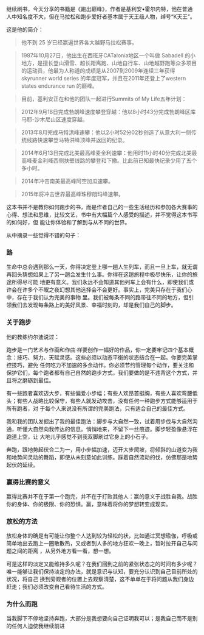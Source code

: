   

继续刷书，今天分享的书籍是《跑出巅峰》，作者是基利安•霍尔内特，他在普通人中知名度不大，但在马拉松和跑步爱好者基本属于天王级人物，绰号“K天王”。

这是他的简介：

> 他不到 25 岁已经赢遍世界各大越野马拉松赛事。

>

> 1987年10月27日，他出生在西班牙CATalonia地区一个叫做 Sabadell
的小地方，是擅长登山滑雪、超长距离跑、山地自行车、山地越野跑等众多项目的运动员，他最为人称道的成绩是从2007到2009年连续三年获得 skyrunner
world series 的年度冠军，并且在2011年还登上了western states endurance run 的巅峰。

>

> 目前，基利安正在和他的团队一起进行Summits of My Life五年计划：

>

> 2012年9月18日完成勃朗峰速度攀登穿越：他以8小时43分完成勃朗峰区库马耶-沙木尼山区速度穿越。

>

> 2013年8月完成马特洪峰速攀：他以2小时52分02秒创造了从意大利一侧传统线路快速攀登马特洪峰顶峰并返回的纪录。

>

> 2014年6月13日完成北美最高峰麦金利速攀：他用时11小时40分完成北美最高峰麦金利峰西侧扶壁线路的攀登和下撤。比此前已知最快纪录少用了五个多小时。

>

> 2014年冲击南美最高峰阿空加瓜速攀。

>

> 2015年将冲击世界最高峰珠穆朗玛峰速攀。

这本书并不是教你如何跑步的书，而是作者自己的一些生活经历和参加各大赛事的心得、想法和思维，比较文艺，书中有大幅篇个人感受的描述，并不觉得这本书写的如何好，但
能让你体验和了解到与从不同的世界。

从中摘录一些觉得不错的句子：

### 路

生命中总会遇到那么一天，你得决定登上哪一趟人生列车，而且一旦上车，就无谓再回头猜想如果上了另一趟会发生什么事。你得在这趟旅程中极尽快乐，让你的旅途所得尽可能
地更有意义。我们永远不会知道其他列车上会有什么，即使我们或许会在许多个不眠之夜幻想其他选择会不会更好。事实上，完美只存在于我们心中，存在于我们认为完美的事物
里。我们被每条不同的路带往不同的地方，但引领我们去发现每条路上的美好风景、幸福时刻的，却是我们自己的脚步。

### 关于跑步

他的教练约尔迪说过：

跑步是一门艺术与作画和作曲·样要创作一幅好的作品，你一定要牢记四个基本概念：技巧、努力、天赋灵感。这些必须以动态平衡的状态结合在一起。你要完美掌控技巧，避免
任何吃力不加速的多余动作。你必须节约管理每个动作，要关注和保护它们，每个跑者都有自己自然的跑步方式，我们要做的是不违背这个方式，并且将之磨砺到最佳。

有一些跑者喜欢迈大步，有些偏爱小步幅；有些人欢昂首挺胸，有些人喜欢弯腰低头；有些人战略比较保守，有些人就发动攻击，没有任何一种跑步方式能够适用于所有跑者，对
于每个人来说没有所谓的完美跑法，只有适合自己的最佳方式。

我和我的团队发掘出了我的最佳跑法：脚步与大自然一致，试着用步伐与大自然沟通，听懂大自然向我传达的信息。悄悄地来，不留下一丝痕迹。脚步轻盈像悬浮在跑道上空，让
大地儿乎感觉不到我双脚刷过它身上的小石子。

奔跑，跟地势起伏合二为一，用小步幅加速，迈开大步爬坡，将倾斜的山道变为我和地势间灵动的舞蹈，即使从未刻意如此训练。踩着自然流动的伐，仿佛那是地势起伏的延续。

### 赢得比赛的意义

赢得比赛并不在于第一个跑完，并不在于打败其他人：赢的意义于战胜自我。战胜你的身体、你的极限、你的恐惧。赢，意味着将你的梦想转变成现实。

### 放松的方法

放松身体的确是有可能让你整个人达到较为轻松的状，比如通过冥想瑜伽，呼吸或简单地出去跑上一圈散散热，又或者到人多的地方狂欢一晚上，暂时拉开自己与问题之间的距离
，从另外地方看一看，想一想。

可是这样的淡定又能维持多久呢？在我们回到之前的紧张状态之的时间有多少呢？唯一能够让我们保持淡定的办法，就是意识与认知，要充分认识到自己目前所处的状况，将自己
换到旁观者的位置上去观察清楚，这不单单在于将问题从我们身边赶走；我们必须改变自己看待生活的方式。

### 为什么而跑

当我脚下不停地坚持奔跑，大部分是我想要向自己证明我可以；是我自己而不是别的任何人迫使我继续前进

  

